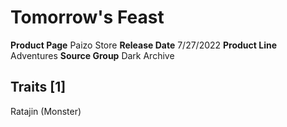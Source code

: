 ﻿---
id: '136'
name: Tomorrow's Feast
rarity: Common
source: null
trait: null
type: Source

---
# Tomorrow's Feast

**Product Page** Paizo Store
**Release Date** 7/27/2022
**Product Line** Adventures
**Source Group** Dark Archive

## Traits [1]

Ratajin (Monster)